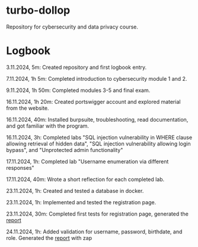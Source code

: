 # turbo-dollop
Repository for cybersecurity and data privacy course.

# Logbook

3.11.2024, 5m:  Created repository and first logbook entry.

7.11.2024, 1h 5m: Completed introduction to cybersecurity module 1 and 2.

9.11.2024, 1h 50m: Completed modules 3-5 and final exam.

16.11.2024, 1h 20m: Created portswigger account and explored material from the website.

16.11.2024, 40m: Installed burpsuite, troubleshooting, read documentation, and got familiar with the program.

16.11.2024, 3h: Completed labs "SQL injection vulnerability in WHERE clause allowing retrieval of hidden data", "SQL injection vulnerability allowing login bypass", and "Unprotected admin functionality"

17.11.2024, 1h: Completed lab "Username enumeration via different responses"

17.11.2024, 40m: Wrote a short reflection for each completed lab.

23.11.2024, 1h: Created and tested a database in docker.

23.11.2024, 1h: Implemented and tested the registration page.

23.11.2024, 30m: Completed first tests for registration page, generated the [report](https://github.com/Veeti-Laine/turbo-dollop/blob/main/registration_tests_first_report.md)

24.11.2024, 1h: Added validation for username, password, birthdate, and role. Generated the [report](https://github.com/Veeti-Laine/turbo-dollop/blob/main/registration_tests_second_report.md) with zap
